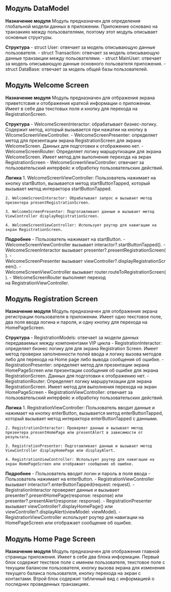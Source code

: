 ## Модуль **DataModel**
**Назначение модуля**
	Модуль предназначен для определения глобальной модели данных в приложении. Приложение основано на транзакиях между пользователями, поэтому этот модуль описывает основные структуры.

**Структура**
	- struct User: отвечает за модель описывающую данные пользователя.
	- struct Transaction: отвечает за модель описывающую данные транзакции между польователями.
	- struct MainUser: отвечает за модель описывающую данные основного польователя приложения.
	- struct DataBase: отвечает за модель общей базы пользователей.



## Модуль **Welcome Screen**
**Назначение модуля**
	Модуль предназначен для отбражения экрана приветстсвия и отображения краткой информации о приложении. Имеет в себе два текстовых поля и кнопку для перехода на RegistrationScreen.

**Структура**
	- WelcomeScreenInteractor: обрабатывает бизнес-логику. Содержит метод, который вызывается при нажатии на кнопку в WlcomeScreenViewController.
	- WelcomeScreenPresenter: определяет метод для презентации экрана RegistrationScreen для экрана WelcomeScreen. Данных для подготовки к отображению нет.
	- WelcomeScreenRouter: Определяет логику маршрутизации для экрана WelcomeScreen. Имеет метод для выполнения перехода на экран RegistrationScreen
	- WelcomeScreenViewController: отвечает за пользовательский интерфейс и обработку пользовательских действий. 

   **Логика**
	1. WelcomeScreenViewController: Пользователь нажимает на кнопку startButton, вызывается метод startButtonTapped, который вызывает метод интерактора startButtonTapped.

	2. WelcomeScreenInteractor: Обрабатывает запрос и вызывает метод презентера presentRegistrationScreen.

	3. WelcomeScreenPresenter: Подготавливает данные и вызывает метод ViewController displayRegistrationScreen.

	4. WelcomeScreenViewController: Использует роутер для навигации на экран RegistrationScreen.

**Подробнее**
	 - Пользователь нажимает на startButton.
	 - WelcomeScreenViewController вызывает interactor?.startButtonTapped().
	 - WelcomeScreenInteractor вызывает presenter?.presentRegistrationScreen().
	 - WelcomeScreenPresenter вызывает viewController?.displayRegistrationScreen().
	 - WelcomeScreenViewController вызывает router.routeToRegistrationScreen().
	 - WelcomeScreenRouter выполняет переход на RegistrationViewController.


	 
## Модуль **Registration Screen**
**Назначение модуля**
	Модуль предназначен для отображения экрана регистрации пользователя в приложении. Имеет одно текстовое поле, два поля ввода логина и пароля, и одну кнопку для перехода на HomePageScreen.

**Структура**
	- RegistrationModels: отвечает за модели данных передаваемых между компонентами VIP цикла
	- RegistrationInteractor: определяет бизнес логику для для экрана Registration Screen. Имеет метод проверки заполненности полей ввода и логику вызова методов либо для перехода на Home page либо вывода сообщения об ошибке.
	- RegistrationPresenter: определяет метод для презентации экрана HomePageScreen или презентации сообщения об ошибке для экрана RegistrationScreen. Данных для подготовки к отображению нет.
	- RegistrationRouter: Определяет логику маршрутизации для экрана RegistrationScreen. Имеет метод для выполнения перехода на экран HomePageScreen
	- RegistrationViewController: отвечает за пользовательский интерфейс  и обработку пользовательских действий.

**Логика**
	1. RegistrationViewController: Пользователь вводит данные и нажимает на кнопку enterButton, вызывается метод enterButtonTapped, который вызывает метод интерактора enterButtonTapped с данными.

	2. RegistrationInteractor: Проверяет данные и вызывает метод презентера presentHomePage или presentAlert в зависимости от результата.

	3. RegistrationPresenter: Подготавливает данные и вызывает метод ViewController displayHomePage или displayAlert.

	4. RegistrationViewController: Использует роутер для навигации на экран HomePageScreen или отображает сообщение об ошибке.

**Подробнее**
	- Пользователь вводит логин и пароль в поля ввода
	- Пользователь нажимает на enterButton.
	- RegistrationViewController вызывает interactor?.enterButtonTapped(request: request).
	- RegistrationInteractor проверяет данные и вызывает presenter?.presentHomePage(response: response) или presenter?.presentAlert(response: response).
	- RegistrationPresenter вызывает viewController?.displayHomePage() или viewController?.displayAlert(viewModel: viewModel).
	- RegistrationViewController использует роутер для навигации на HomePageScreen или отображает сообщение об ошибке.



## Модуль **Home Page Screen**
**Назначение модуля**
	Модуль предназначен для отображения главной страницы приложения. Имеет в себе два блока информации.
	Первый блок содержит текствое поле с именем пользователя, текстовое поле с текущим балансом пользователя, кнопку вызова экрана для изменения текущего баланса пользователя, кнопку перехода на экран с контактами.
	Втрой блок содержит табличный вид с информацией о последних проведенных транзакциях.


<!--**Структура**-->
<!--	- HomePageModels: отвечает за модели данных.-->
<!--	- HomePageInteractor: обрабатывает бизнес-логику.-->
<!--	- HomePagePresenter: форматирует данные для отображения.-->
<!--	- HomePageRouter: отвечает за навигацию и передачу данных.-->
<!--	- ViewController: отвечает за пользовательский интерфейс.-->

<!--**Логика**-->
<!--	1. Пользователь взаимодействует с ViewController.-->
<!--	2. ViewController вызывает метод Interactor для получения данных.-->
<!--	3. Interactor обрабатывает данные и передает их обратно в Presenter.-->
<!--	4. Presenter формирует данные для ViewController.-->
<!--	5. ViewController обновляет интерфейс с новыми данными.-->
   
